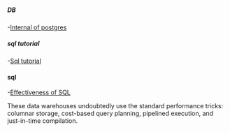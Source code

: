 
##### DB 

-[Internal of postgres](http://www.interdb.jp/pg/index.html)


##### sql tutorial

-[Sql tutorial](https://selectstarsql.com/)



#### sql
-[Effectiveness of SQL](https://blog.couchbase.com/unreasonable-effectiveness-of-sql/)

These data warehouses undoubtedly use the standard performance tricks: columnar storage, cost-based query planning, pipelined execution, and just-in-time compilation.
